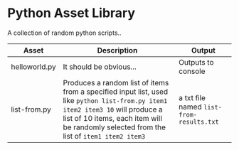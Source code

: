 # Python Asset Library

A collection of random python scripts..

Asset | Description | Output
--- | --- | ---
helloworld.py | It should be obvious... | Outputs to console
list-from.py | Produces a random list of items from a specified input list, used like `python list-from.py item1 item2 item3 10` will produce a list of 10 items, each item will be randomly selected from the list of `item1 item2 item3` | a txt file named `list-from-results.txt` 
